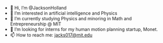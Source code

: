 - 👋 Hi, I’m @JacksonHolland
- 👀 I’m interested in artificial intelligence and Physics
- 🌱 I’m currently studying Physics and minoring in Math and Entrepreneurship @ MIT
- 💞️ I’m looking for interns for my human motion planning startup, Monet.
- 📫 How to reach me: jacks017@mit.edu

<!---
JacksonHolland/JacksonHolland is a ✨ special ✨ repository because its `README.md` (this file) appears on your GitHub profile.
You can click the Preview link to take a look at your changes.
--->

